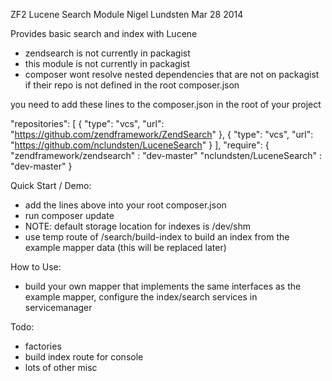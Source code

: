 ZF2 Lucene Search Module
Nigel Lundsten
Mar 28 2014

Provides basic search and index with Lucene

- zendsearch is not currently in packagist
- this module is not currently in packagist
- composer wont resolve nested dependencies that are not on packagist if their repo is not defined in the root composer.json

you need to add these lines to the composer.json in the root of your project

"repositories": [
    {
        "type": "vcs",
        "url": "https://github.com/zendframework/ZendSearch"
    },
    {
        "type": "vcs",
        "url": "https://github.com/nclundsten/LuceneSearch"
    }
],
"require": {
    "zendframework/zendsearch" : "dev-master"
    "nclundsten/LuceneSearch"  : "dev-master"
}

Quick Start / Demo:
- add the lines above into your root composer.json
- run composer update
- NOTE: default storage location for indexes is /dev/shm
- use temp route of /search/build-index to build an index from the example mapper data (this will be replaced later)

How to Use:
- build your own mapper that implements the same interfaces as the example mapper, configure the index/search services in servicemanager

Todo:
- factories
- build index route for console
- lots of other misc
